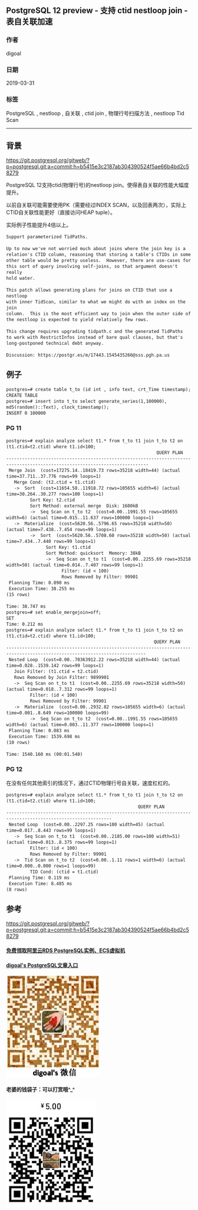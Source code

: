 ## PostgreSQL 12 preview - 支持 ctid nestloop join - 表自关联加速  
                                                                                
### 作者                                                                                
digoal                                                                                
                                                                                
### 日期                                                                                
2019-03-31                                                                                
                                                                                
### 标签                                                                                
PostgreSQL , nestloop , 自关联 , ctid join , 物理行号扫描方法 , nestloop Tid Scan     
                                                                                
----                                                                                
                                                                                
## 背景      
https://git.postgresql.org/gitweb/?p=postgresql.git;a=commit;h=b5415e3c2187ab304390524f5ae66b4bd2c58279  
  
PostgreSQL 12支持ctid(物理行号)的nestloop join。使得表自关联的性能大幅度提升。  
  
以前自关联可能需要使用PK（需要经过INDEX SCAN，以及回表两次），实际上CTID自关联性能更好（直接访问HEAP tuple）。  
  
实际例子性能提升4倍以上。  
  
```  
Support parameterized TidPaths.  
  
Up to now we've not worried much about joins where the join key is a  
relation's CTID column, reasoning that storing a table's CTIDs in some  
other table would be pretty useless.  However, there are use-cases for  
this sort of query involving self-joins, so that argument doesn't really  
hold water.  
  
This patch allows generating plans for joins on CTID that use a nestloop  
with inner TidScan, similar to what we might do with an index on the join  
column.  This is the most efficient way to join when the outer side of  
the nestloop is expected to yield relatively few rows.  
  
This change requires upgrading tidpath.c and the generated TidPaths  
to work with RestrictInfos instead of bare qual clauses, but that's  
long-postponed technical debt anyway.  
  
Discussion: https://postgr.es/m/17443.1545435266@sss.pgh.pa.us  
```  
  
## 例子  
```  
postgres=# create table t_to (id int , info text, crt_Time timestamp);  
CREATE TABLE  
postgres=# insert into t_to select generate_series(1,100000), md5(random()::Text), clock_timestamp();  
INSERT 0 100000  
```  
  
### PG 11  
```  
postgres=# explain analyze select t1.* from t_to t1 join t_to t2 on (t1.ctid=t2.ctid) where t1.id<100;  
                                                         QUERY PLAN                                                           
----------------------------------------------------------------------------------------------------------------------------  
 Merge Join  (cost=17275.14..18419.73 rows=35218 width=44) (actual time=37.711..37.776 rows=99 loops=1)  
   Merge Cond: (t2.ctid = t1.ctid)  
   ->  Sort  (cost=11654.58..11918.72 rows=105655 width=6) (actual time=30.264..30.277 rows=100 loops=1)  
         Sort Key: t2.ctid  
         Sort Method: external merge  Disk: 1600kB  
         ->  Seq Scan on t_to t2  (cost=0.00..1991.55 rows=105655 width=6) (actual time=0.015..11.637 rows=100000 loops=1)  
   ->  Materialize  (cost=5620.56..5796.65 rows=35218 width=50) (actual time=7.438..7.454 rows=99 loops=1)  
         ->  Sort  (cost=5620.56..5708.60 rows=35218 width=50) (actual time=7.434..7.440 rows=99 loops=1)  
               Sort Key: t1.ctid  
               Sort Method: quicksort  Memory: 38kB  
               ->  Seq Scan on t_to t1  (cost=0.00..2255.69 rows=35218 width=50) (actual time=0.014..7.407 rows=99 loops=1)  
                     Filter: (id < 100)  
                     Rows Removed by Filter: 99901  
 Planning Time: 0.090 ms  
 Execution Time: 38.255 ms  
(15 rows)  
  
Time: 38.747 ms  
postgres=# set enable_mergejoin=off;  
SET  
Time: 0.212 ms  
postgres=# explain analyze select t1.* from t_to t1 join t_to t2 on (t1.ctid=t2.ctid) where t1.id<100;  
                                                        QUERY PLAN                                                           
---------------------------------------------------------------------------------------------------------------------------  
 Nested Loop  (cost=0.00..70363912.22 rows=35218 width=44) (actual time=0.028..1539.142 rows=99 loops=1)  
   Join Filter: (t1.ctid = t2.ctid)  
   Rows Removed by Join Filter: 9899901  
   ->  Seq Scan on t_to t1  (cost=0.00..2255.69 rows=35218 width=50) (actual time=0.018..7.312 rows=99 loops=1)  
         Filter: (id < 100)  
         Rows Removed by Filter: 99901  
   ->  Materialize  (cost=0.00..2932.82 rows=105655 width=6) (actual time=0.001..8.649 rows=100000 loops=99)  
         ->  Seq Scan on t_to t2  (cost=0.00..1991.55 rows=105655 width=6) (actual time=0.003..11.377 rows=100000 loops=1)  
 Planning Time: 0.083 ms  
 Execution Time: 1539.698 ms  
(10 rows)  
  
Time: 1540.160 ms (00:01.540)  
```  
  
### PG 12  
在没有任何其他索引的情况下，通过CTID物理行号自关联，速度杠杠的。    
  
```  
postgres=# explain analyze select t1.* from t_to t1 join t_to t2 on (t1.ctid=t2.ctid) where t1.id<100;  
                                                  QUERY PLAN                                                    
--------------------------------------------------------------------------------------------------------------  
 Nested Loop  (cost=0.00..2297.25 rows=100 width=45) (actual time=0.017..8.443 rows=99 loops=1)  
   ->  Seq Scan on t_to t1  (cost=0.00..2185.00 rows=100 width=51) (actual time=0.013..8.375 rows=99 loops=1)  
         Filter: (id < 100)  
         Rows Removed by Filter: 99901  
   ->  Tid Scan on t_to t2  (cost=0.00..1.11 rows=1 width=6) (actual time=0.000..0.000 rows=1 loops=99)  
         TID Cond: (ctid = t1.ctid)  
 Planning Time: 0.119 ms  
 Execution Time: 8.485 ms  
(8 rows)  
```  
  
## 参考  
https://git.postgresql.org/gitweb/?p=postgresql.git;a=commit;h=b5415e3c2187ab304390524f5ae66b4bd2c58279  
  
  
        
  
  
  
  
  
  
  
  
  
#### [免费领取阿里云RDS PostgreSQL实例、ECS虚拟机](https://free.aliyun.com/ "57258f76c37864c6e6d23383d05714ea")
  
  
#### [digoal's PostgreSQL文章入口](https://github.com/digoal/blog/blob/master/README.md "22709685feb7cab07d30f30387f0a9ae")
  
  
![digoal's weixin](../pic/digoal_weixin.jpg "f7ad92eeba24523fd47a6e1a0e691b59")
  
  
#### 老婆的钱袋子：可以打赏哦^_^  
![wife's weixin ds](../pic/wife_weixin_ds.jpg "acd5cce1a143ef1d6931b1956457bc9f")
  
